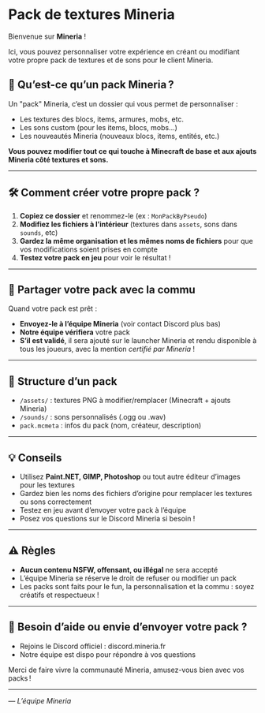 # Pack de textures Mineria

Bienvenue sur **Mineria** !

Ici, vous pouvez personnaliser votre expérience en créant ou modifiant votre propre pack de textures et de sons pour le client Mineria.

## 🎨 Qu’est-ce qu’un pack Mineria ?
Un "pack" Mineria, c’est un dossier qui vous permet de personnaliser :
- Les textures des blocs, items, armures, mobs, etc.
- Les sons custom (pour les items, blocs, mobs…)
- Les nouveautés Mineria (nouveaux blocs, items, entités, etc.)

**Vous pouvez modifier tout ce qui touche à Minecraft de base et aux ajouts Mineria côté textures et sons.**

---

## 🛠️ Comment créer votre propre pack ?

1. **Copiez ce dossier** et renommez-le (ex : `MonPackByPseudo`)
2. **Modifiez les fichiers à l’intérieur** (textures dans `assets`, sons dans `sounds`, etc)
3. **Gardez la même organisation et les mêmes noms de fichiers** pour que vos modifications soient prises en compte
4. **Testez votre pack en jeu** pour voir le résultat !

---

## 🚀 Partager votre pack avec la commu

Quand votre pack est prêt :
- **Envoyez-le à l’équipe Mineria** (voir contact Discord plus bas)
- **Notre équipe vérifiera** votre pack
- **S’il est validé**, il sera ajouté sur le launcher Mineria et rendu disponible à tous les joueurs, avec la mention *certifié par Mineria* !

---

## 📂 Structure d’un pack

- `/assets/` : textures PNG à modifier/remplacer (Minecraft + ajouts Mineria)
- `/sounds/` : sons personnalisés (.ogg ou .wav)
- `pack.mcmeta` : infos du pack (nom, créateur, description)

---

## 💡 Conseils

- Utilisez **Paint.NET, GIMP, Photoshop** ou tout autre éditeur d’images pour les textures
- Gardez bien les noms des fichiers d’origine pour remplacer les textures ou sons correctement
- Testez en jeu avant d’envoyer votre pack à l’équipe
- Posez vos questions sur le Discord Mineria si besoin !

---

## ⚠️ Règles

- **Aucun contenu NSFW, offensant, ou illégal** ne sera accepté
- L’équipe Mineria se réserve le droit de refuser ou modifier un pack
- Les packs sont faits pour le fun, la personnalisation et la commu : soyez créatifs et respectueux !

---

## 🤝 Besoin d’aide ou envie d’envoyer votre pack ?

- Rejoins le Discord officiel : discord.mineria.fr
- Notre équipe est dispo pour répondre à vos questions

Merci de faire vivre la communauté Mineria, amusez-vous bien avec vos packs !

---

*— L’équipe Mineria*
